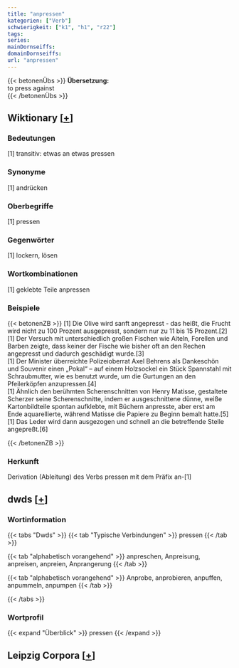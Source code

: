 ```yaml
---
title: "anpressen"
kategorien: ["Verb"]
schwierigkeit: ["k1", "h1", "r22"]
tags:
series:
mainDornseiffs:
domainDornseiffs:
url: "anpressen"
---
```


{{< betonenÜbs >}}
**Übersetzung:**  
to press  against  
{{< /betonenÜbs >}}

## Wiktionary [[+](https://de.wiktionary.org/wiki/anpressen)]

### Bedeutungen
[1] transitiv: etwas an etwas pressen  

### Synonyme
[1] andrücken  

### Oberbegriffe
[1] pressen  

### Gegenwörter
[1] lockern, lösen  

### Wortkombinationen
[1] geklebte Teile anpressen  

### Beispiele
{{< betonenZB >}}
[1] Die Olive wird sanft angepresst - das heißt, die Frucht wird nicht zu 100 Prozent ausgepresst, sondern nur zu 11 bis 15 Prozent.[2]  
[1] Der Versuch mit unterschiedlich großen Fischen wie Aiteln, Forellen und Barben zeigte, dass keiner der Fische wie bisher oft an den Rechen angepresst und dadurch geschädigt wurde.[3]  
[1] Der Minister überreichte Polizeioberrat Axel Behrens als Dankeschön und Souvenir einen „Pokal“ – auf einem Holzsockel ein Stück Spannstahl mit Schraubmutter, wie es benutzt wurde, um die Gurtungen an den Pfeilerköpfen anzupressen.[4]  
[1] Ähnlich den berühmten Scherenschnitten von Henry Matisse, gestaltete Scherzer seine Scherenschnitte, indem er ausgeschnittene dünne, weiße Kartonbildteile spontan aufklebte, mit Büchern anpresste, aber erst am Ende aquarellierte, während Matisse die Papiere zu Beginn bemalt hatte.[5]  
[1] Das Leder wird dann ausgezogen und schnell an die betreffende Stelle angepreßt.[6]  

{{< /betonenZB >}}
### Herkunft
Derivation (Ableitung) des Verbs pressen mit dem Präfix an-[1]  



## dwds [[+](https://www.dwds.de/wb/anpressen)]

### Wortinformation
{{< tabs "Dwds" >}}
{{< tab "Typische Verbindungen" >}}
pressen
{{< /tab >}}

{{< tab "alphabetisch vorangehend" >}}
anpreschen, Anpreisung, anpreisen, anpreien, Anprangerung
{{< /tab >}}

{{< tab "alphabetisch vorangehend" >}}
Anprobe, anprobieren, anpuffen, anpummeln, anpumpen
{{< /tab >}}

{{< /tabs >}}

### Wortprofil
{{< expand "Überblick" >}} pressen {{< /expand >}}

## Leipzig Corpora [[+](https://corpora.uni-leipzig.de/en/res?word=anpressen&corpusId=deu_newscrawl-public_2018)]

